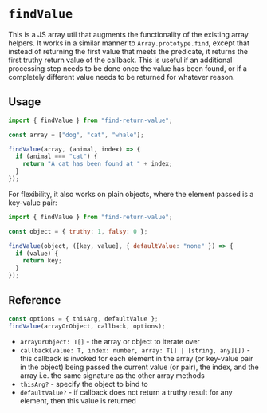 # `findValue`

This is a JS array util that augments the functionality of the existing array helpers. It works in a similar manner to `Array.prototype.find`, except that instead of returning the first value that meets the predicate, it returns the first truthy return value of the callback. This is useful if an additional processing step needs to be done once the value has been found, or if a completely different value needs to be returned for whatever reason.

## Usage

```js
import { findValue } from "find-return-value";

const array = ["dog", "cat", "whale"];

findValue(array, (animal, index) => {
  if (animal === "cat") {
    return "A cat has been found at " + index;
  }
});
```

For flexibility, it also works on plain objects, where the element passed is a key-value pair:

```js
import { findValue } from "find-return-value";

const object = { truthy: 1, falsy: 0 };

findValue(object, ([key, value], { defaultValue: "none" }) => {
  if (value) {
    return key;
  }
});
```

## Reference

```js
const options = { thisArg, defaultValue };
findValue(arrayOrObject, callback, options);
```

- `arrayOrObject: T[]` - the array or object to iterate over
- `callback(value: T, index: number, array: T[] | [string, any][])` - this callback is invoked for each element in the array (or key-value pair in the object) being passed the current value (or pair), the index, and the array i.e. the same signature as the other array methods
- `thisArg?` - specify the object to bind to
- `defaultValue?` - if callback does not return a truthy result for any element, then this value is returned
